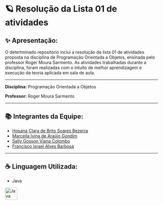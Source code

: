 
# 🪐 Resolução da Lista 01 de atividades 

## ✨ Apresentação:
O detertminado repositório inclui a resolução da lista 01 de atividades proposta na disciplina de Programação Orientada a Objetos, ensinada pelo professor Roger Moura Sarmento. As atividades trabalhadas durante a disciplina, foram realizadas com o intuito de melhor aprendizagem e execução da teoria aplicada em sala de aula.

---
**Disciplina:** Programação Orientada a Objetos

**Professor:** Roger Moura Sarmento

---

## 📚​ Integrantes da Equipe:
- [Hosana Clara de Brito Soares Bezerra](https://github.com/hosanasoaress)
- [Marcella Ivina de Araújo Gondim](https://github.com/MarcyIvi)
- [Sally Gosson Viana Colombo](https://github.com/sallygosson)
- [Francisco Israel Alves Barbosa](https://github.com/alvesisrael221)


---

## ☕​ Linguagem Utilizada:
- Java
<img src="https://icongr.am/devicon/java-original.svg?size=128&color=currentColor" width="40" height="40" alt="Java Icon">
